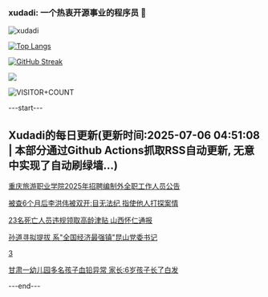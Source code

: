 ### xudadi: 一个热衷开源事业的程序员 👋

![xudadi](https://github-readme-stats-git-masterorgs-github-readme-stats-team.vercel.app/api?username=xudadi)

[![Top Langs](https://github-readme-stats.vercel.app/api/top-langs/?username=xudadi)](https://github.com/anuraghazra/github-readme-stats)

[![GitHub Streak](https://streak-stats.demolab.com?user=xudadi&locale=zh_Hans)](https://git.io/streak-stats)

![](https://raw.githubusercontent.com/xudadi/xudadi/main/assets/github-contribution-grid-snake.svg)

![VISITOR+COUNT](https://komarev.com/ghpvc/?username=xudadi&label=VISITOR+COUNT)


---start---

## Xudadi的每日更新(更新时间:2025-07-06 04:51:08 | 本部分通过Github Actions抓取RSS自动更新, 无意中实现了自动刷绿墙...)

[重庆旅游职业学院2025年招聘编制外全职工作人员公告](https://www.gongkaoleida.com/article/2492855)

[被查6个月后李洪伟被双开:目无法纪 指使他人打探案情](https://m.163.com/news/article/K3NNG02N0514R9P4.html)

[23名死亡人员违规领取高龄津贴 山西怀仁通报](https://m.163.com/news/article/K3NQMD570534A4SC.html)

[孙道寻拟提拔 系"全国经济最强镇"昆山党委书记](https://m.163.com/news/article/K3NJ16EJ0512D3VJ.html)

[3](https://m.163.com/touch/news/sub/domestic)

[甘肃一幼儿园多名孩子血铅异常 家长:6岁孩子长了白发](https://m.163.com/news/article/K3NOCPSJ051492T3.html)

---end---
